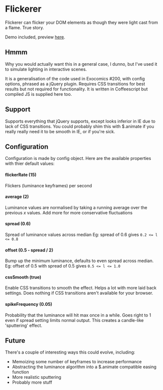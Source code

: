 Flickerer
=========

Flickerer can flicker your DOM elements as though they were light cast from a flame. True story.

Demo included, preview [here](http://lakmeer.github.com/jquery-flickerer/demo.html).


Hmmm
----

Why you would actually want this in a general case, I dunno, but I've used it to simulate lighting
in interactive scenes.

It is a generalisation of the code used in Exocomics #200, with config options, phrased as a jQuery plugin.
Requires CSS transitions for best results but not required for functionality. It is written in Coffeescript
but compiled JS is supplied here too.


Support
-------

Supports everything that jQuery supports, except looks inferior in IE due to lack of CSS transitions. You
could probably shim this with $.animate if you really really need it to be smooth in IE, or if you're sick.


Configuration
-------------

Configuration is made by config object. Here are the available properties with thier default values:


#### flickerRate (15)

Flickers (luminance keyframes) per second


#### average (2)

Luminance values are normalised by taking a running average over the previous _x_ values. Add more for more
conservative fluctuations


#### spread (0.6)

Spread of luminance values across median
Eg: spread of 0.6 gives `0.2 <= l <= 0.8`


#### offset (0.5 - spread / 2)

Bump up the minimum luminance, defaults to even spread across median.
Eg: offset of 0.5 with spread of 0.5 gives `0.5 <= l <= 1.0`


#### cssSmooth (true)

Enable CSS transitions to smooth the effect. Helps a lot with more laid back settings. Does nothing if CSS
transitions aren't available for your browser.


#### spikeFrequency (0.05)

Probability that the luminance will hit max once in a while. Goes right to 1 even if spread setting limits
normal output. This creates a candle-like 'sputtering' effect.


Future
------

There's a couple of interesting ways this could evolve, including:

- Memoizing some number of keyframes to increase performance
- Abstracting the luminance algorithm into a $.animate compatible easing function
- More realistic sputtering
- Probably more stuff
